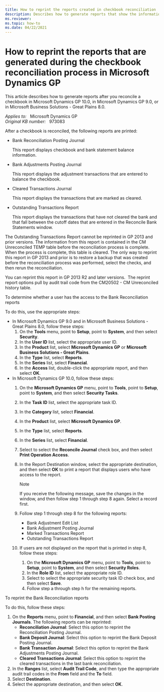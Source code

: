 ```yaml
---
title: How to reprint the reports created in checkbook reconciliation
description: Describes how to generate reports that show the information from a previous checkbook reconciliation process in Microsoft Dynamics GP.
ms.reviewer: 
ms.topic: how-to
ms.date: 04/22/2021
---
```

# How to reprint the reports that are generated during the checkbook reconciliation process in Microsoft Dynamics GP

This article describes how to generate reports after you reconcile a checkbook in Microsoft Dynamics GP 10.0, in Microsoft Dynamics GP 9.0, or in Microsoft Business Solutions - Great Plains 8.0.

_Applies to:_ &nbsp; Microsoft Dynamics GP  
_Original KB number:_ &nbsp; 973083

After a checkbook is reconciled, the following reports are printed:

- Bank Reconciliation Posting Journal

  This report displays checkbook and bank statement balance information.

- Bank Adjustments Posting Journal

  This report displays the adjustment transactions that are entered to balance the checkbook.

- Cleared Transactions Journal

  This report displays the transactions that are marked as cleared.

- Outstanding Transactions Report

  This report displays the transactions that have not cleared the bank and that fall between the cutoff dates that are entered in the Reconcile Bank Statements window.

The Outstanding Transactions Report cannot be reprinted in GP 2013 and prior versions. The information from this report is contained in the CM Unreconciled TEMP table before the reconciliation process is complete. When the process is complete, this table is cleared. The only way to reprint this report in GP 2013 and prior is to restore a backup that was created before the reconciliation process was performed, select the checks, and then rerun the reconciliation.

You can reprint this report in GP 2013 R2 and later versions.  The reprint report options pull by audit trail code from the CM20502 - CM Unreconciled history table.

To determine whether a user has the access to the Bank Reconciliation reports

To do this, use the appropriate steps:

- In Microsoft Dynamics GP 9.0 and in Microsoft Business Solutions - Great Plains 8.0, follow these steps:
  1. On the **Tools** menu, point to **Setup**, point to **System**, and then select **Security**.
  2. In the **User ID** list, select the appropriate user ID.
  3. In the **Product** list, select **Microsoft Dynamics GP** or **Microsoft Business Solutions - Great Plains**.
  4. In the **Type** list, select **Reports**.
  5. In the **Series** list, select **Financial**.
  6. In the **Access** list, double-click the appropriate report, and then select **OK**.
- In Microsoft Dynamics GP 10.0, follow these steps:
  1. On the **Microsoft Dynamics GP** menu, point to **Tools**, point to **Setup**, point to **System**, and then select **Security Tasks**.
  2. In the **Task ID** list, select the appropriate task ID.
  3. In the **Category** list, select **Financial**.
  4. In the **Product** list, select **Microsoft Dynamics GP**.
  5. In the **Type** list, select **Reports**.
  6. In the **Series** list, select **Financial**.
  7. Select to select the **Reconcile Journal** check box, and then select **Print Operation Access**.
  8. In the Report Destination window, select the appropriate destination, and then select **OK** to print a report that displays users who have access to the report.

        > [!NOTE]
        > If you receive the following message, save the changes in the window, and then follow step 1 through step 8 again. Select a record first.

  9. Follow step 1 through step 8 for the following reports:
     - Bank Adjustment Edit List
     - Bank Adjustment Posting Journal
     - Marked Transactions Report
     - Outstanding Transactions Report
  10. If users are not displayed on the report that is printed in step 8, follow these steps:
      1. On the **Microsoft Dynamics GP** menu, point to **Tools**, point to **Setup**, point to **System**, and then select **Security Roles**.
      2. In the **Role ID** list, select the appropriate role ID.
      3. Select to select the appropriate security task ID check box, and then select **Save**.
      4. Follow step a through step h for the remaining reports.

To reprint the Bank Reconciliation reports

To do this, follow these steps:

1. On the **Reports** menu, point to **Financial**, and then select **Bank Posting Journals**. The following reports can be reprinted:
   - **Reconciliation Journal**: Select this option to reprint the Reconciliation Posting Journal.
   - **Bank Deposit Journal**: Select this option to reprint the Bank Deposit Posting Journal.
   - **Bank Transaction Journal**: Select this option to reprint the Bank Adjustments Posting Journal.
   - **Cleared Transactions Journal**: Select this option to reprint the cleared transactions in the last bank reconciliation.
2. In the **Ranges** list, select **Audit Trail Code**, and then type the appropriate audit trail codes in the **From** field and the **To** field.
3. Select **Destination**.
4. Select the appropriate destination, and then select **OK**.
